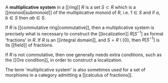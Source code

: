 A **multiplicative system** in a [[ring]] $R$ is a set $S\subset R$ which is a [[monoid|submonoid]] of the multiplicative monoid of $R$, i.e. $1\in S$ and if $a,b\in S$ then $a b\in S$.

If $R$ is [[commutative ring|commutative]], then a multiplicative system is precisely what is necessary to construct the [[localization]] $R[S^{-1}]$ as formal 'fractions' in $R$.  If $R$ is an [[integral domain]], and $S=R\setminus \{0\}$, then $R[S^{-1}]$ is its [[field]] of fractions.

If $R$ is not commutative, then one generally needs extra conditions, such as the [[Ore condition]], in order to construct a localization.

The term 'multiplicative system' is also sometimes used for a set of morphisms in a category admitting a [[calculus of fractions]].
